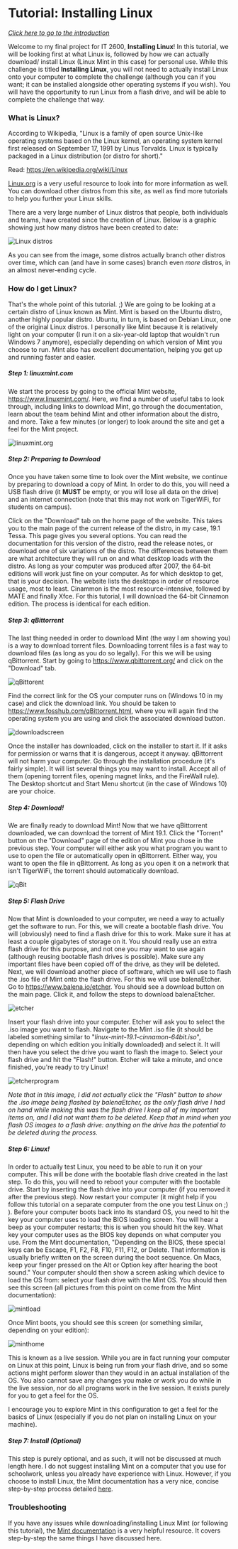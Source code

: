 # Tutorial: Installing Linux

[*Click here to go to the introduction*](README.md)

Welcome to my final project for IT 2600, **Installing Linux**! In this tutorial, we will be looking first at what Linux is, followed by how we can actually download/ install Linux (Linux Mint in this case) for personal use. While this challenge is titled **Installing Linux**, you will not need to actually install Linux onto your computer to complete the challenge (although you can if you want; it can be installed alongside other operating systems if you wish). You will have the opportunity to run Linux from a flash drive, and will be able to complete the challenge that way.

### What is Linux?
According to Wikipedia, "Linux is a family of open source Unix-like operating systems based on the Linux kernel, an operating system kernel first released on September 17, 1991 by Linus Torvalds. Linux is typically packaged in a Linux distribution (or distro for short)."

Read: <https://en.wikipedia.org/wiki/Linux>

[Linux.org](https://www.linux.org/) is a very useful resource to look into for more information as well. You can download other distros from this site, as well as find more tutorials to help you further your Linux skills.

There are a very large number of Linux distros that people, both individuals and teams, have created since the creation of Linux. Below is a graphic showing just how many distros have been created to date:

![Linux distros](https://upload.wikimedia.org/wikipedia/commons/1/1b/Linux_Distribution_Timeline.svg)

As you can see from the image, some distros actually branch other distros over time, which can (and have in some cases) branch even *more* distros, in an almost never-ending cycle.

### How do I get Linux?
That's the whole point of this tutorial. ;) We are going to be looking at a certain distro of Linux known as Mint. Mint is based on the Ubuntu distro, another highly popular distro. Ubuntu, in turn, is based on Debian Linux, one of the original Linux distros. I personally like Mint because it is relatively light on your computer (I run it on a six-year-old laptop that wouldn't run Windows 7 anymore), especially depending on which version of Mint you choose to run. Mint also has excellent documentation, helping you get up and running faster and easier.

##### Step 1: linuxmint.com
We start the process by going to the official Mint website, <https://www.linuxmint.com/>. Here, we find a number of useful tabs to look through, including links to download Mint, go through the documentation, learn about the team behind Mint and other information about the distro, and more. Take a few minutes (or longer) to look around the site and get a feel for the Mint project.

![linuxmint.org](linuxmint.png)

##### Step 2: Preparing to Download
Once you have taken some time to look over the Mint website, we continue by preparing to download a copy of Mint. In order to do this, you will need a USB flash drive (it **MUST** be empty, or you will lose all data on the drive) and an internet connection (note that this may not work on TigerWiFi, for students on campus).

Click on the "Download" tab on the home page of the website. This takes you to the main page of the current release of the distro, in my case, 19.1 Tessa. This page gives you several options. You can read the documentation for this version of the distro, read the release notes, or download one of six variations of the distro. The differences between them are what architecture they will run on and what desktop loads with the distro. As long as your computer was produced after 2007, the 64-bit editions will work just fine on your computer. As for which desktop to get, that is your decision. The website lists the desktops in order of resource usage, most to least. Cinammon is the most resource-intensive, followed by MATE and finally Xfce. For this tutorial, I will download the 64-bit Cinnamon edition. The process is identical for each edition.

##### Step 3: qBittorrent
The last thing needed in order to download Mint (the way I am showing you) is a way to download torrent files. Downloading torrent files is a fast way to download files (as long as you do so legally). For this we will be using qBittorrent. Start by going to <https://www.qbittorrent.org/> and click on the "Download" tab.

![qBittorent](qBittorrent.png)

Find the correct link for the OS your computer runs on (Windows 10 in my case) and click the download link. You should be taken to <https://www.fosshub.com/qBittorrent.html>, where you will again find the operating system you are using and click the associated download button.

![downloadscreen](qBitdownload.png)

Once the installer has downloaded, click on the installer to start it. If it asks for permission or warns that it is dangerous, accept it anyway. qBittorrent will not harm your computer. Go through the installation procedure (it's fairly simple). It will list several things you may want to install. Accept all of them (opening torrent files, opening magnet links, and the FireWall rule). The Desktop shortcut and Start Menu shortcut (in the case of Windows 10) are your choice.

##### Step 4: Download!
We are finally ready to download Mint! Now that we have qBittorrent downloaded, we can download the torrent of Mint 19.1. Click the "Torrent" button on the "Download" page of the edition of Mint you chose in the previous step. Your computer will either ask you what program you want to use to open the file or automatically open in qBittorrent. Either way, you want to open the file in qBittorrent. As long as you open it on a network that isn't TigerWiFi, the torrent should automatically download.

![qBit](qBitscreen.png)

##### Step 5: Flash Drive
Now that Mint is downloaded to your computer, we need a way to actually get the software to run. For this, we will create a bootable flash drive. You will (obviously) need to find a flash drive for this to work. Make sure it has at least a couple gigabytes of storage on it. You should really use an extra flash drive for this purpose, and not one you may want to use again (although reusing bootable flash drives is possible). Make sure any important files have been copied off of the drive, as they will be deleted. Next, we will download another piece of software, which we will use to flash the .iso file of Mint onto the flash drive. For this we will use balenaEtcher. Go to <https://www.balena.io/etcher>. You should see a download button on the main page. Click it, and follow the steps to download balenaEtcher.

![etcher](etcher.png)

Insert your flash drive into your computer. Etcher will ask you to select the .iso image you want to flash. Navigate to the Mint .iso file (it should be labeled something similar to "*linux-mint-19.1-cinnamon-64bit.iso*", depending on which edition you initially downloaded) and select it. It will then have you select the drive you want to flash the image to. Select your flash drive and hit the "Flash!" button. Etcher will take a minute, and once finished, you're ready to try Linux!

![etcherprogram](balenaEtcher.png)

*Note that in this image, I did not actually click the "Flash" button to show the .iso image being flashed by balenaEtcher, as the only flash drive I had on hand while making this was the flash drive I keep all of my important items on, and I did not want them to be deleted. Keep that in mind when you flash OS images to a flash drive: anything on the drive has the potential to be deleted during the process.*

##### Step 6: Linux!
In order to actually test Linux, you need to be able to run it on your computer. This will be done with the bootable flash drive created in the last step. To do this, you will need to reboot your computer with the bootable drive. Start by inserting the flash drive into your computer (if you removed it after the previous step). Now restart your computer (it might help if you follow this tutorial on a separate computer from the one you test Linux on ;) ). Before your computer boots back into its standard OS, you need to hit the key your computer uses to load the BIOS loading screen. You will hear a beep as your computer restarts; this is when you should hit the key. What key your computer uses as the BIOS key depends on what computer you use. From the Mint documentation, "Depending on the BIOS, these special keys can be Escape, F1, F2, F8, F10, F11, F12, or Delete. That information is usually briefly written on the screen during the boot sequence. On Macs, keep your finger pressed on the Alt or Option key after hearing the boot sound." Your computer should then show a screen asking which device to load the OS from: select your flash drive with the Mint OS. You should then see this screen (all pictures from this point on come from the Mint documentation):

![mintload](isolinux.png)

Once Mint boots, you should see this screen (or something similar, depending on your edition):

![minthome](cinnamon.png)

This is known as a live session. While you are in fact running your computer on Linux at this point, Linux is being run from your flash drive, and so some actions might perform slower than they would in an actual installation of the OS. You also cannot save any changes you make or work you do while in the live session, nor do all programs work in the live session. It exists purely for you to get a feel for the OS.

I encourage you to explore Mint in this configuration to get a feel for the basics of Linux (especially if you do not plan on installing Linux on your machine).

##### Step 7: Install (Optional)
This step is purely optional, and as such, it will not be discussed at much length here. I do not suggest installing Mint on a computer that you use for schoolwork, unless you already have experience with Linux. However, if you choose to install Linux, the Mint documentation has a very nice, concise step-by-step process detailed [here](https://linuxmint-installation-guide.readthedocs.io/en/latest/install.html#installing-linux-mint-on-the-computer).

### Troubleshooting
If you have any issues while downloading/installing Linux Mint (or following this tutorial), the [Mint documentation](https://linuxmint-installation-guide.readthedocs.io/en/latest/index.html) is a very helpful resource. It covers step-by-step the same things I have discussed here.
